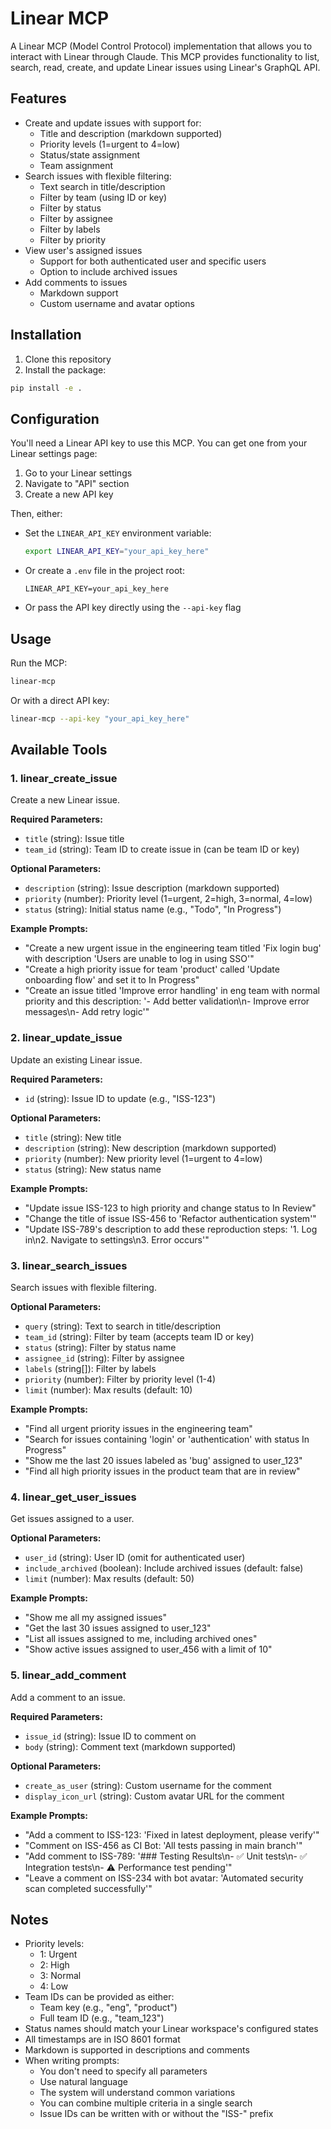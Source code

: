 # Linear MCP

A Linear MCP (Model Control Protocol) implementation that allows you to interact with Linear through Claude. This MCP provides functionality to list, search, read, create, and update Linear issues using Linear's GraphQL API.

## Features

- Create and update issues with support for:
  - Title and description (markdown supported)
  - Priority levels (1=urgent to 4=low)
  - Status/state assignment
  - Team assignment
- Search issues with flexible filtering:
  - Text search in title/description
  - Filter by team (using ID or key)
  - Filter by status
  - Filter by assignee
  - Filter by labels
  - Filter by priority
- View user's assigned issues
  - Support for both authenticated user and specific users
  - Option to include archived issues
- Add comments to issues
  - Markdown support
  - Custom username and avatar options

## Installation

1. Clone this repository
2. Install the package:
```bash
pip install -e .
```

## Configuration

You'll need a Linear API key to use this MCP. You can get one from your Linear settings page:

1. Go to your Linear settings
2. Navigate to "API" section
3. Create a new API key

Then, either:
- Set the `LINEAR_API_KEY` environment variable:
  ```bash
  export LINEAR_API_KEY="your_api_key_here"
  ```
- Or create a `.env` file in the project root:
  ```
  LINEAR_API_KEY=your_api_key_here
  ```
- Or pass the API key directly using the `--api-key` flag

## Usage

Run the MCP:

```bash
linear-mcp
```

Or with a direct API key:

```bash
linear-mcp --api-key "your_api_key_here"
```

## Available Tools

### 1. linear_create_issue

Create a new Linear issue.

**Required Parameters:**
- `title` (string): Issue title
- `team_id` (string): Team ID to create issue in (can be team ID or key)

**Optional Parameters:**
- `description` (string): Issue description (markdown supported)
- `priority` (number): Priority level (1=urgent, 2=high, 3=normal, 4=low)
- `status` (string): Initial status name (e.g., "Todo", "In Progress")

**Example Prompts:**
- "Create a new urgent issue in the engineering team titled 'Fix login bug' with description 'Users are unable to log in using SSO'"
- "Create a high priority issue for team 'product' called 'Update onboarding flow' and set it to In Progress"
- "Create an issue titled 'Improve error handling' in eng team with normal priority and this description: '- Add better validation\n- Improve error messages\n- Add retry logic'"

### 2. linear_update_issue

Update an existing Linear issue.

**Required Parameters:**
- `id` (string): Issue ID to update (e.g., "ISS-123")

**Optional Parameters:**
- `title` (string): New title
- `description` (string): New description (markdown supported)
- `priority` (number): New priority level (1=urgent to 4=low)
- `status` (string): New status name

**Example Prompts:**
- "Update issue ISS-123 to high priority and change status to In Review"
- "Change the title of issue ISS-456 to 'Refactor authentication system'"
- "Update ISS-789's description to add these reproduction steps: '1. Log in\n2. Navigate to settings\n3. Error occurs'"

### 3. linear_search_issues

Search issues with flexible filtering.

**Optional Parameters:**
- `query` (string): Text to search in title/description
- `team_id` (string): Filter by team (accepts team ID or key)
- `status` (string): Filter by status name
- `assignee_id` (string): Filter by assignee
- `labels` (string[]): Filter by labels
- `priority` (number): Filter by priority level (1-4)
- `limit` (number): Max results (default: 10)

**Example Prompts:**
- "Find all urgent priority issues in the engineering team"
- "Search for issues containing 'login' or 'authentication' with status In Progress"
- "Show me the last 20 issues labeled as 'bug' assigned to user_123"
- "Find all high priority issues in the product team that are in review"

### 4. linear_get_user_issues

Get issues assigned to a user.

**Optional Parameters:**
- `user_id` (string): User ID (omit for authenticated user)
- `include_archived` (boolean): Include archived issues (default: false)
- `limit` (number): Max results (default: 50)

**Example Prompts:**
- "Show me all my assigned issues"
- "Get the last 30 issues assigned to user_123"
- "List all issues assigned to me, including archived ones"
- "Show active issues assigned to user_456 with a limit of 10"

### 5. linear_add_comment

Add a comment to an issue.

**Required Parameters:**
- `issue_id` (string): Issue ID to comment on
- `body` (string): Comment text (markdown supported)

**Optional Parameters:**
- `create_as_user` (string): Custom username for the comment
- `display_icon_url` (string): Custom avatar URL for the comment

**Example Prompts:**
- "Add a comment to ISS-123: 'Fixed in latest deployment, please verify'"
- "Comment on ISS-456 as CI Bot: 'All tests passing in main branch'"
- "Add comment to ISS-789: '### Testing Results\n- ✅ Unit tests\n- ✅ Integration tests\n- ⚠️ Performance test pending'"
- "Leave a comment on ISS-234 with bot avatar: 'Automated security scan completed successfully'"

## Notes

- Priority levels:
  - 1: Urgent
  - 2: High
  - 3: Normal
  - 4: Low
- Team IDs can be provided as either:
  - Team key (e.g., "eng", "product")
  - Full team ID (e.g., "team_123")
- Status names should match your Linear workspace's configured states
- All timestamps are in ISO 8601 format
- Markdown is supported in descriptions and comments
- When writing prompts:
  - You don't need to specify all parameters
  - Use natural language
  - The system will understand common variations
  - You can combine multiple criteria in a single search
  - Issue IDs can be written with or without the "ISS-" prefix
